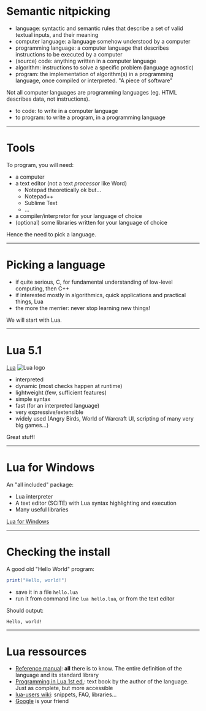 # Semantic nitpicking

- language: syntactic and semantic rules that describe a set of valid textual inputs, and their meaning
- computer language: a language somehow understood by a computer
- programming language: a computer language that describes instructions to be executed by a computer
- (source) code: anything written in a computer language
- algorithm: instructions to solve a specific problem (language agnostic)
- program: the implementation of algorithm(s) in a programming language, once compiled or interpreted. "A piece of software"

Not all computer languages are programming languages (eg. HTML describes data, not instructions).

- to code: to write in a computer language
- to program: to write a program, in a programming language

---

# Tools

To program, you will need:

- a computer
- a text editor (not a text *processor* like Word)
	- Notepad theoretically ok but...
	- Notepad++
	- Sublime Text
	- ...
- a compiler/interpretor for your language of choice
- (optional) some libraries written for your language of choice

Hence the need to pick a language.

---

# Picking a language

- if quite serious, C, for fundamental understanding of low-level computing, then C++
- if interested mostly in algorithmics, quick applications and practical things, Lua
- the more the merrier: never stop learning new things!

We will start with Lua.

---

# Lua 5.1

[Lua](http://www.lua.org) ![Lua logo](http://www.lua.org/images/lua.gif)

- interpreted
- dynamic (most checks happen at runtime)
- lightweight (few, sufficient features)
- simple syntax
- fast (for an interpreted language)
- very expressive/extensible
- widely used (Angry Birds, World of Warcraft UI, scripting of many very big games...)

Great stuff!

---

# Lua for Windows

An "all included" package:

- Lua interpreter
- A text editor (SCiTE) with Lua syntax highlighting and execution
- Many useful libraries

[Lua for Windows](https://github.com/rjpcomputing/luaforwindows)

---

# Checking the install

A good old "Hello World" program:

```lua
print("Hello, world!")
```

- save it in a file `hello.lua`
- run it from command line `lua hello.lua`, or from the text editor

Should output:

	Hello, world!

---

# Lua ressources

- [Reference manual](http://www.lua.org/manual/5.1/): **all** there is to know. The entire definition of the language and its standard library
- [Programming in Lua 1st ed.](http://www.lua.org/pil/contents.html): text book by the author of the language. Just as complete, but more accessible
- [lua-users wiki](http://lua-users.org/wiki/): snippets, FAQ, libraries...
- [Google](http://www.google.com/) is your friend